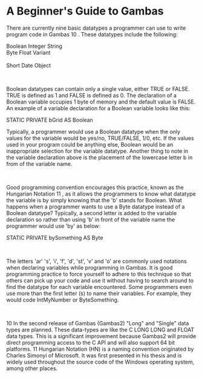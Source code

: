 # A Beginner's Guide to Gambas

There are currently nine basic data­types a programmer can use to write
program code in Gambas 10 . These data­types include the following:
<br/>

Boolean                Integer                 String                  <br/>
Byte                        Float                      Variant               <br/>   
Short                      Date                       Object                <br/>

<br/>

Boolean data­types can contain only a single value, either TRUE or
FALSE. TRUE is defined as 1 and FALSE is defined as 0. The declaration of a
Boolean variable occupies 1 byte of memory and the default value is FALSE. An
example of a variable declaration for a Boolean variable looks like this:
<br/>

STATIC PRIVATE bGrid AS Boolean

Typically, a programmer would use a Boolean data­type when the only
values for the variable would be yes/no, TRUE/FALSE, 1/0, etc. If the values
used in your program could be anything else, Boolean would be an inappropriate
selection for the variable data­type. Another thing to note in the variable
declaration above is the placement of the lowercase letter b in from of the
variable name.

<br/>

Good programming convention encourages this practice, known as the
Hungarian Notation 11 , as it allows the programmers to know what data­type the
variable is by simply knowing that the 'b' stands for Boolean. What happens when
a programmer wants to use a Byte data­type instead of a Boolean data­type?
Typically, a second letter is added to the variable declaration so rather than using
'b' in front of the variable name the programmer would use 'by' as below:
<br/>

STATIC PRIVATE bySomething AS Byte

<br/>

The letters 'ar' 's', 'i', 'f', 'd', 'st', 'v' and 'o' are commonly used notations
when declaring variables while programming in Gambas. It is good programming
practice to force yourself to adhere to this technique so that others can pick up
your code and use it without having to search around to find the data­type for
each variable encountered. Some programmers even use more than the first letter
(s) to name their variables. For example, they would code IntMyNumber or
ByteSomething.

<br/>

10 In the second release of Gambas (Gambas2) "Long" and "Single" data types are planned. These data-types are like the C
LONG LONG and FLOAT data types. This is a significant improvement because Gambas2 will provide direct programming
access to the C API and will also support 64 bit platforms.
11 Hungarian Notation (HN) is a naming convention originated by Charles Simonyi of Microsoft. It was first presented in his
thesis and is widely used throughout the source code of the Windows operating system, among other places.
